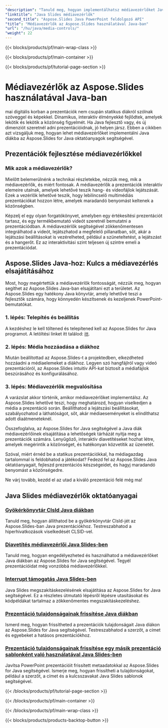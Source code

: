 ```yaml
---
"description": "Tanuld meg, hogyan implementálhatsz médiavezérlőket Java diákon az Aspose.Slides for Java oktatóanyagok segítségével. Dobd fel prezentációidat zökkenőmentesen hang- és videótartalommal."
"linktitle": "Java Slides médiavezérlők"
"second_title": "Aspose.Slides Java PowerPoint feldolgozó API"
"title": "Médiavezérlők az Aspose.Slides használatával Java-ban"
"url": "/hu/java/media-controls/"
"weight": 22
---
```


{{< blocks/products/pf/main-wrap-class >}}

{{< blocks/products/pf/main-container >}}

{{< blocks/products/pf/tutorial-page-section >}}

# Médiavezérlők az Aspose.Slides használatával Java-ban


mai digitális korban a prezentációk nem csupán statikus diákról szólnak szöveggel és képekkel. Dinamikus, interaktív élményekké fejlődtek, amelyek lekötik és lekötik a közönség figyelmét. Ha Java fejlesztő vagy, és új dimenziót szeretnél adni prezentációidnak, jó helyen jársz. Ebben a cikkben azt vizsgáljuk meg, hogyan lehet médiavezérlőket implementálni Java diákba az Aspose.Slides for Java oktatóanyagok segítségével.

## Prezentációk fejlesztése médiavezérlőkkel

### Mik azok a médiavezérlők?

Mielőtt belemerülnénk a technikai részletekbe, nézzük meg, mik a médiavezérlők, és miért fontosak. A médiavezérlők a prezentációk interaktív elemeire utalnak, amelyek lehetővé teszik hang- és videofájlok lejátszását. Ezek a vezérlők lehetővé teszik, hogy lebilincselő multimédiás prezentációkat hozzon létre, amelyek maradandó benyomást keltenek a közönségben.

Képzelj el egy olyan forgatókönyvet, amelyben egy értékesítési prezentációt tartasz, és egy termékbemutató videót szeretnél bemutatni a prezentációdban. A médiavezérlők segítségével zökkenőmentesen integrálhatod a videót, lejátszhatod a megfelelő pillanatban, sőt, akár a lejátszási beállításokat is vezérelheted, például a szüneteltetést, a lejátszást és a hangerőt. Ez az interaktivitási szint teljesen új szintre emeli a prezentációdat.

## Aspose.Slides Java-hoz: Kulcs a médiavezérlés elsajátításához

Most, hogy megértettük a médiavezérlők fontosságát, nézzük meg, hogyan segíthet az Aspose.Slides Java-ban elsajátítani ezt a területet. Az Aspose.Slides egy hatékony Java könyvtár, amely lehetővé teszi a fejlesztők számára, hogy könnyedén készítsenek és kezeljenek PowerPoint-bemutatókat.

### 1. lépés: Telepítés és beállítás

A kezdéshez le kell töltened és telepítened kell az Aspose.Slides for Java programot. A letöltési linket itt találod: [itt](https://releases.aspose.com/slides/java/).

### 2. lépés: Média hozzáadása a diákhoz

Miután beállítottad az Aspose.Slides-t a projektedben, elkezdheted hozzáadni a médiaelemeket a diákhoz. Legyen szó hangfájlról vagy videó prezentációról, az Aspose.Slides intuitív API-kat biztosít a médiafájlok beszúrásához és konfigurálásához.

### 3. lépés: Médiavezérlők megvalósítása

A varázslat akkor történik, amikor médiavezérlőket implementálsz. Az Aspose.Slides lehetővé teszi, hogy meghatározd, hogyan viselkedjen a média a prezentáció során. Beállíthatod a lejátszási beállításokat, szabályozhatod a láthatóságot, sőt, akár médiaeseményeket is elindíthatsz adott diaátmeneteknél.

Összefoglalva, az Aspose.Slides for Java segítségével a Java diák médiavezérlőinek elsajátítása a lehetőségek tárházát nyitja meg a prezentációk számára. Lenyűgöző, interaktív diavetítéseket hozhat létre, amelyek megérintik a közönséget, és hatékonyan közvetítik az üzenetét.

Szóval, miért érnéd be a statikus prezentációkkal, ha médiagazdag tartalommal is feldobhatod a játékodat? Fedezd fel az Aspose.Slides Java oktatóanyagait, fejleszd prezentációs készségeidet, és hagyj maradandó benyomást a közönségedre.

Ne várj tovább, kezdd el az utad a kiváló prezentáció felé még ma!

## Java Slides médiavezérlők oktatóanyagai
### [Gyökérkönyvtár ClsId Java diákban](./root-directory-clsid-in-java-slides/)
Tanuld meg, hogyan állíthatod be a gyökérkönyvtár ClsId-jét az Aspose.Slides-ban Java prezentációkhoz. Testreszabhatod a hiperhivatkozások viselkedését CLSID-vel.
### [Diavetítés médiavezérlői Java Slides-ben](./slide-show-media-controls-in-java-slides/)
Tanuld meg, hogyan engedélyezheted és használhatod a médiavezérlőket Java diákban az Aspose.Slides for Java segítségével. Tegyél prezentációidat még vonzóbbá médiavezérlőkkel.
### [Interrupt támogatás Java Slides-ben](./support-for-interrupt-in-java-slides/)
Java Slides megszakításkezelésének elsajátítása az Aspose.Slides for Java segítségével. Ez a részletes útmutató lépésről lépésre utasításokat és kódpéldákat tartalmaz a zökkenőmentes megszakításkezeléshez.
### [Prezentáció tulajdonságainak frissítése Java diákban](./update-presentation-properties-in-java-slides/)
Ismerd meg, hogyan frissítheted a prezentációk tulajdonságait Java diákon az Aspose.Slides for Java segítségével. Testreszabhatod a szerzőt, a címet és egyebeket a hatásos prezentációkhoz.
### [Prezentáció tulajdonságainak frissítése egy másik prezentáció sablonként való használatával Java Slides-ben](./update-presentation-properties-using-another-presentation-as-a-template-in-java-slides/)
Javítsa PowerPoint prezentációit frissített metaadatokkal az Aspose.Slides for Java segítségével. Ismerje meg, hogyan frissítheti a tulajdonságokat, például a szerzőt, a címet és a kulcsszavakat Java Slides sablonok segítségével.

{{< /blocks/products/pf/tutorial-page-section >}}

{{< /blocks/products/pf/main-container >}}

{{< /blocks/products/pf/main-wrap-class >}}

{{< blocks/products/products-backtop-button >}}